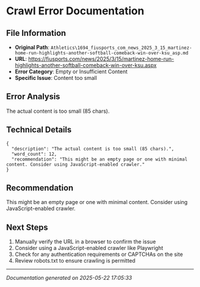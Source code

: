 # Crawl Error Documentation

## File Information
- **Original Path**: `Athletics\1694_fiusports_com_news_2025_3_15_martinez-home-run-highlights-another-softball-comeback-win-over-ksu_asp.md`
- **URL**: https://fiusports.com/news/2025/3/15/martinez-home-run-highlights-another-softball-comeback-win-over-ksu.aspx
- **Error Category**: Empty or Insufficient Content
- **Specific Issue**: Content too small

## Error Analysis
The actual content is too small (85 chars).

## Technical Details
```
{
  "description": "The actual content is too small (85 chars).",
  "word_count": 12,
  "recommendation": "This might be an empty page or one with minimal content. Consider using JavaScript-enabled crawler."
}
```

## Recommendation
This might be an empty page or one with minimal content. Consider using JavaScript-enabled crawler.

## Next Steps
1. Manually verify the URL in a browser to confirm the issue
2. Consider using a JavaScript-enabled crawler like Playwright
3. Check for any authentication requirements or CAPTCHAs on the site
4. Review robots.txt to ensure crawling is permitted

---
*Documentation generated on 2025-05-22 17:05:33*
